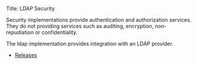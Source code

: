 Title: LDAP Security

Security implementations provide authentication and authorization services. They do not providing services such as auditing, encryption, non-repudiation or confidentiality.

The ldap implementation provides integration with an LDAP provider.

- [Releases](release-notes/about.html)